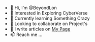 - 👋 Hi, I’m @BeyondLon
- 🔭 Interested in Exploring CyberVerse
- 🌱 Currently learning Something Crazy
- 💞️ Looking to collaborate on Project's
- 📝 I write articles on [My Page](https://beyondlon.github.io)
- 📫 Reach me ...
